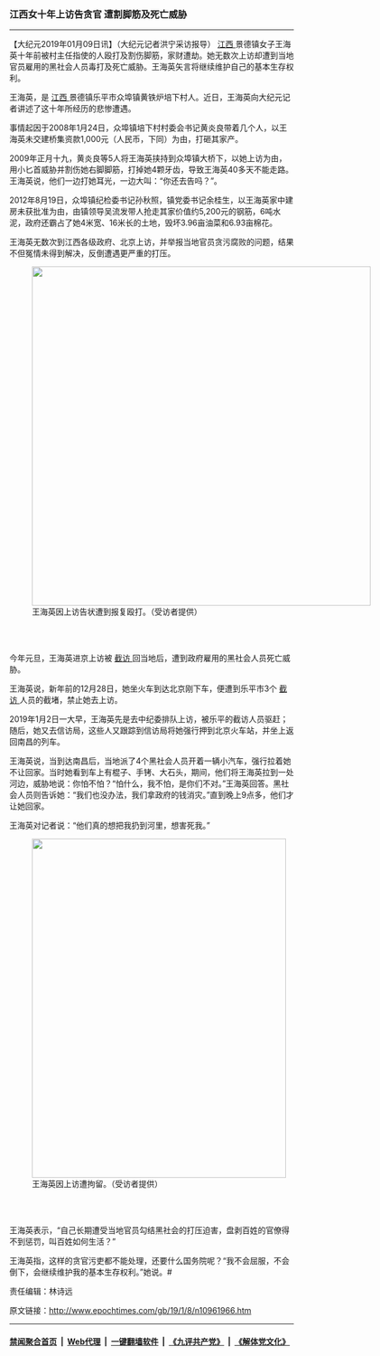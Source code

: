 ### 江西女十年上访告贪官 遭割脚筋及死亡威胁
------------------------

<p>
 【大纪元2019年01月09日讯】（大纪元记者洪宁采访报导）
 <a href="http://www.epochtimes.com/gb/tag/%E6%B1%9F%E8%A5%BF.html">
  江西
 </a>
 景德镇女子王海英十年前被村主任指使的人殴打及割伤脚筋，家财遭劫。她无数次上访却遭到当地官员雇用的黑社会人员毒打及死亡威胁。王海英矢言将继续维护自己的基本生存权利。
</p>
<p>
 王海英，是
 <a href="http://www.epochtimes.com/gb/tag/%E6%B1%9F%E8%A5%BF.html">
  江西
 </a>
 景德镇乐平市众埠镇黄铁炉培下村人。近日，王海英向大纪元记者讲述了这十年所经历的悲惨遭遇。
</p>
<p>
 事情起因于2008年1月24日，众埠镇培下村村委会书记黄炎良带着几个人，以王海英未交建桥集资款1,000元（人民币，下同）为由，打砸其家产。
</p>
<p>
 2009年正月十九，黄炎良等5人将王海英挟持到众埠镇大桥下，以她上访为由，用小匕首威胁并割伤她右脚脚筋，打掉她4颗牙齿，导致王海英40多天不能走路。王海英说，他们一边打她耳光，一边大叫：“你还去告吗？”。
</p>
<p>
 2012年8月19日，众埠镇纪检委书记孙秋照，镇党委书记余桂生，以王海英家中建房未获批准为由，由镇领导吴流发带人抢走其家价值约5,200元的钢筋，6吨水泥，政府还霸占了她4米宽、16米长的土地，毁坏3.96亩油菜和6.93亩棉花。
</p>
<p>
 王海英无数次到江西各级政府、北京上访，并举报当地官员贪污腐败的问题，结果不但冤情未得到解决，反倒遭遇更严重的打压。
</p>
<figure class="wp-caption aligncenter" id="attachment_10963169" style="width: 600px">
 <a href="http://i.epochtimes.com/assets/uploads/2019/01/123-1.jpg">
  <img alt="" class="wp-image-10963169 size-large" height="600" src="http://i.epochtimes.com/assets/uploads/2019/01/123-1-600x600.jpg" width="600"/>
 </a>
 <br/><figcaption class="wp-caption-text">
  王海英因上访告状遭到报复殴打。（受访者提供）
 </figcaption><br/>
</figure><br/>
<p>
 今年元旦，王海英进京上访被
 <a href="http://www.epochtimes.com/gb/tag/%E6%88%AA%E8%AE%BF.html">
  截访
 </a>
 回当地后，遭到政府雇用的黑社会人员死亡威胁。
</p>
<p>
 王海英说，新年前的12月28日，她坐火车到达北京刚下车，便遭到乐平市3个
 <a href="http://www.epochtimes.com/gb/tag/%E6%88%AA%E8%AE%BF.html">
  截访
 </a>
 人员的截堵，禁止她去上访。
</p>
<p>
 2019年1月2日一大早，王海英先是去中纪委排队上访，被乐平的截访人员驱赶；随后，她又去信访局，这些人又跟踪到信访局将她强行押到北京火车站，并坐上返回南昌的列车。
</p>
<p>
 王海英说，当到达南昌后，当地派了4个黑社会人员开着一辆小汽车，强行拉着她不让回家。当时她看到车上有棍子、手铐、大石头，期间，他们将王海英拉到一处河边，威胁地说：你怕不怕？“怕什么，我不怕，是你们不对。”王海英回答。黑社会人员则告诉她：“我们也没办法，我们拿政府的钱消灾。”直到晚上9点多，他们才让她回家。
</p>
<p>
 王海英对记者说：“他们真的想把我扔到河里，想害死我。”
</p>
<figure class="wp-caption aligncenter" id="attachment_10963119" style="width: 450px">
 <a href="http://i.epochtimes.com/assets/uploads/2019/01/8.jpeg">
  <img alt="" class="wp-image-10963119" height="600" src="http://i.epochtimes.com/assets/uploads/2019/01/8-600x800.jpeg" width="450"/>
 </a>
 <br/><figcaption class="wp-caption-text">
  王海英因上访遭拘留。（受访者提供）
 </figcaption><br/>
</figure><br/>
<p>
 王海英表示，“自己长期遭受当地官员勾结黑社会的打压迫害，盘剥百姓的官僚得不到惩罚，叫百姓如何生活？”
</p>
<p>
 王海英指，这样的贪官污吏都不能处理，还要什么国务院呢？“我不会屈服，不会倒下，会继续维护我的基本生存权利。”她说。#
</p>
<p>
 责任编辑：林诗远
</p>

原文链接：http://www.epochtimes.com/gb/19/1/8/n10961966.htm


------------------------
#### [禁闻聚合首页](https://github.com/gfw-breaker/banned-news/blob/master/README.md) &nbsp;|&nbsp; [Web代理](https://github.com/gfw-breaker/open-proxy/blob/master/README.md) &nbsp;|&nbsp; [一键翻墙软件](https://github.com/gfw-breaker/nogfw/blob/master/README.md) &nbsp;|&nbsp; [《九评共产党》](https://github.com/gfw-breaker/9ping.md/blob/master/README.md#九评之一评共产党是什么) &nbsp;|&nbsp; [《解体党文化》](https://github.com/gfw-breaker/jtdwh.md/blob/master/README.md#绪论)